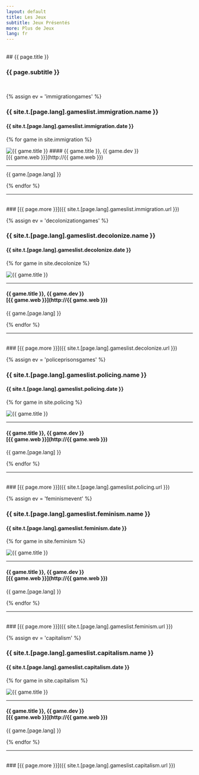 ```yaml
---
layout: default
title: Les Jeux
subtitle: Jeux Présentés
more: Plus de Jeux
lang: fr
---
```

<section id="games" class="container-fluid content-section text-center bg-yellow" markdown="1">
<br>
## {{ page.title }}

### {{ page.subtitle }}
<br>
</section>

{% assign ev = 'immigrationgames' %}
<section id="{{ ev }}" class="container-fluid content-section text-center bg-lightyellow" markdown="1">

### {{ site.t.[page.lang].gameslist.immigration.name }}
#### {{ site.t.[page.lang].gameslist.immigration.date }}

{% for game in site.immigration %}
<div class="col-lg-10 col-lg-offset-1 text-justify" markdown="1">
<img src="/img/{{ game.tag }}/{{ game.img }}" alt="{{ game.title }}" class="img-responsive; {{ game.dir }}">
#### {{ game.title }}, {{ game.dev }}<br>[{{ game.web }}](http://{{ game.web }}) 

---

{{ game.[page.lang] }}

</div>
{% endfor %}

---

<br>

<div class="col-lg-10 col-lg-offset-1 text-center" markdown="1">
### [{{ page.more }}]({{ site.t.[page.lang].gameslist.immigration.url }})
</div>

</section>


{% assign ev = 'decolonizationgames' %}
<section id="{{ ev }}" class="container-fluid content-section text-center bg-lightblue" markdown="1">

### {{ site.t.[page.lang].gameslist.decolonize.name }}
#### {{ site.t.[page.lang].gameslist.decolonize.date }}

{% for game in site.decolonize %}
<div class="col-lg-10 col-lg-offset-1 text-justify" markdown="1">
<img src="/img/{{ game.tag }}/{{ game.img }}" alt="{{ game.title }}" class="img-responsive; {{ game.dir }}">

---

#### {{ game.title }}, {{ game.dev }}<br>[{{ game.web }}](http://{{ game.web }}) 
{{ game.[page.lang] }}

</div>
{% endfor %}

---

<br>

<div class="col-lg-10 col-lg-offset-1 text-center" markdown="1">
### [{{ page.more }}]({{ site.t.[page.lang].gameslist.decolonize.url }})
</div>

</section>

{% assign ev = 'policeprisonsgames' %}
<section id="{{ ev }}" class="container-fluid content-section text-center bg-yellow" markdown="1">

### {{ site.t.[page.lang].gameslist.policing.name }}
#### {{ site.t.[page.lang].gameslist.policing.date }}

{% for game in site.policing %}
<div class="col-lg-10 col-lg-offset-1 text-justify" markdown="1">
<img src="/img/{{ game.tag }}/{{ game.img }}" alt="{{ game.title }}" class="img-responsive; {{ game.dir }}">

---

#### {{ game.title }}, {{ game.dev }}<br>[{{ game.web }}](http://{{ game.web }})
{{ game.[page.lang] }}

</div>
{% endfor %}

---

<br>

<div class="col-lg-10 col-lg-offset-1 text-center" markdown="1">
### [{{ page.more }}]({{ site.t.[page.lang].gameslist.policing.url }})
</div>

</section>

{% assign ev = 'feminismevent' %}
<section id="{{ ev }}" class="container-fluid content-section text-center bg-lightblue" markdown="1">

### {{ site.t.[page.lang].gameslist.feminism.name }}
#### {{ site.t.[page.lang].gameslist.feminism.date }}

{% for game in site.feminism %}
<div class="col-lg-10 col-lg-offset-1 text-justify" markdown="1">
<img src="/img/{{ game.tag }}/{{ game.img }}" alt="{{ game.title }}" class="img-responsive; {{ game.dir }}">

---

#### {{ game.title }}, {{ game.dev }}<br>[{{ game.web }}](http://{{ game.web }}) 
{{ game.[page.lang] }}

</div>
{% endfor %}

---

<br>

<div class="col-lg-10 col-lg-offset-1 text-center" markdown="1">
### [{{ page.more }}]({{ site.t.[page.lang].gameslist.feminism.url }})
</div>

</section>

{% assign ev = 'capitalism' %}
<section id="{{ ev }}" class="container-fluid content-section text-center bg-yellow" markdown="1">

### {{ site.t.[page.lang].gameslist.capitalism.name }}
#### {{ site.t.[page.lang].gameslist.capitalism.date }}

{% for game in site.capitalism %}
<div class="col-lg-10 col-lg-offset-1 text-justify" markdown="1">
<img src="/img/{{ game.tag }}/{{ game.img }}" alt="{{ game.title }}" class="img-responsive; {{ game.dir }}">

---

#### {{ game.title }}, {{ game.dev }}<br>[{{ game.web }}](http://{{ game.web }}) 
{{ game.[page.lang] }}

</div>
{% endfor %}

---

<br>

<div class="col-lg-10 col-lg-offset-1 text-center" markdown="1">
### [{{ page.more }}]({{ site.t.[page.lang].gameslist.capitalism.url }})
</div>

</section>
